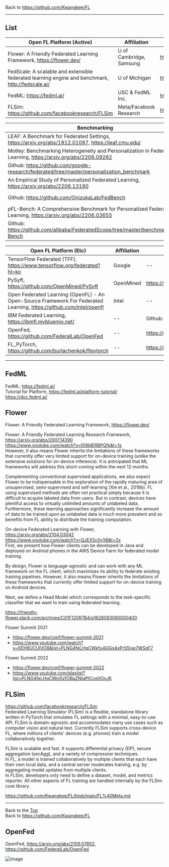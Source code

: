 Back to https://github.com/Kwangkee/FL
***

## List

|Open FL Platform (Active) |Affiliation|More Info|
|--|--|--|
|Flower: A Friendly Federated Learning Framework, https://flower.dev/|U of Cambridge, Samsung|https://github.com/Kwangkee/FL/blob/main/FL@Platform.md#flower|
|FedScale: A scalable and extensible federated learning engine and benchmark, http://fedscale.ai/|U of Michigan|https://github.com/Kwangkee/FL/blob/main/FL%40FedScale.md|
|FedML: https://fedml.ai/|USC & FedML Inc.|https://github.com/Kwangkee/FL/blob/main/FL%40Platform.md#fedml|
|FLSim: https://github.com/facebookresearch/FLSim|Meta/Facebook Research|https://github.com/Kwangkee/FL/blob/main/FL%40Platform.md#flsim|

|Benchmarking|Affiliation|More Info|
|--|--|--|
|LEAF: A Benchmark for Federated Settings, https://arxiv.org/abs/1812.01097, https://leaf.cmu.edu/|Carnegie Mellon|--|
|Motley: Benchmarking Heterogeneity and Personalization in Federated Learning, https://arxiv.org/abs/2206.09262
Github: https://github.com/google-research/federated/tree/master/personalization_benchmark|Carnegie Mellon|https://github.com/Kwangkee/FL/blob/main/FL%40Benchmark.md#motleycarnegie-mellon|
|An Empirical Study of Personalized Federated Learning, https://arxiv.org/abs/2206.13190
Github: https://github.com/OnizukaLab/FedBench|Osaka University|--|
|pFL-Bench: A Comprehensive Benchmark for Personalized Federated Learning, https://arxiv.org/abs/2206.03655
Github: https://github.com/alibaba/FederatedScope/tree/master/benchmark/pFL-Bench|Alibaba Group|--|

|Open FL Platform (Etc) |Affiliation|More Info|
|--|--|--|
|TensorFlow Federated (TFF), https://www.tensorflow.org/federated?hl=ko|Google|--|
|PySyft, https://github.com/OpenMined/PySyft|OpenMined|https://www.openmined.org/|
|Open Federated Learning (OpenFL) - An Open-Source Framework For Federated Learning, https://github.com/intel/openfl|Intel|--|
|IBM Federated Learning, https://ibmfl.mybluemix.net/|--|Github: https://github.com/IBM/federated-learning-lib|
|OpenFed, https://github.com/FederalLab/OpenFed|--|https://github.com/Kwangkee/FL/blob/main/FL@Platform.md#openfed|
|FL_PyTorch, https://github.com/burlachenkok/flpytorch|--|https://dl.acm.org/doi/abs/10.1145/3488659.3493775|

***   

## FedML
FedML: https://fedml.ai/  
Tutorial for Platform, https://fedml.ai/platform-tutorial/  
https://doc.fedml.ai/   


## Flower 

Flower: A Friendly Federated Learning Framework, https://flower.dev/  

Flower: A Friendly Federated Learning Research Framework, https://arxiv.org/abs/2007.14390  
https://www.youtube.com/watch?v=t5WdERBPQfk&t=1s  
However, it also means Flower inherits the limitations of these frameworks that currently offer very limited support for on-device training (unlike the extensive solutions for on-device inference). It is anticipated that ML frameworks will address this short-coming within the next 12 months.

Complementing conventional supervised applications, we also expect Flower to be indispensable in the exploration of the rapidly maturing area of unsupervised, semi-supervised and self-learning (Xie et al., 2019b). FL using supervised methods are often not practical simply because it is difficult to acquire labeled data from users. But in contrast, devices have plentiful access to virtually unlimited amounts of unlabeled data. Furthermore, these learning approaches significantly increase the amount of data to be trained upon as unlabeled data is much more prevalent and so benefits from FL ability to distribute the training computation.

On-device Federated Learning with Flower, https://arxiv.org/abs/2104.03042  
https://www.youtube.com/watch?v=QJEX5c0y1I8&t=2s  
First, we present how Flower clients can be developed in Java and deployed on Android phones in the AWS Device Farm for federated model training.  

By design, Flower is language-agnostic and can work with any ML framework on the FL client, which maximizes its ability to federate existing training pipelines. However, it also means Flower inherits the limitations of these frameworks that currently offer limited support for on-device training on Android devices.  

Next, we define a Head Model which corresponds to the task-specific classifier that we want to train using federated learning.  

https://friendly-flower.slack.com/archives/C01F120R7B4/p1628093090000400

Flower Summit 2021  
- https://flower.dev/conf/flower-summit-2021
- https://www.youtube.com/watch?v=XEH9UCUlVO8&list=PLNG4feLHqCWkfu4GGq4xPrS5jve7WSqF7

Flower Summit 2022  
- https://flower.dev/conf/flower-summit-2022
- https://www.youtube.com/playlist?list=PLNG4feLHqCWni5zfOBaZNtaPlCce0OnJ6

## FLSim

https://github.com/facebookresearch/FLSim  
Federated Learning Simulator (FLSim) is a flexible, standalone library written in PyTorch that simulates FL settings with a minimal, easy-to-use API. FLSim is domain-agnostic and accommodates many use cases such as computer vision and natural text. Currently FLSim supports cross-device FL, where millions of clients' devices (e.g. phones) train a model collaboratively together.

FLSim is scalable and fast. It supports differential privacy (DP), secure aggregation (secAgg), and a variety of compression techniques.  
In FL, a model is trained collaboratively by multiple clients that each have their own local data, and a central server moderates training, e.g. by aggregating model updates from multiple clients.  
In FLSim, developers only need to define a dataset, model, and metrics reporter. All other aspects of FL training are handled internally by the FLSim core library. 

https://github.com/Kwangkee/FL/blob/main/FL%40Meta.md
***
Back to the [Top](#list)  
Back to https://github.com/Kwangkee/FL

## OpenFed 
OpenFed, https://arxiv.org/abs/2109.07852, https://github.com/FederalLab/OpenFed   

![image](https://user-images.githubusercontent.com/109835677/187823947-d676ab14-82c3-4468-aff8-c8b03a668af1.png)
